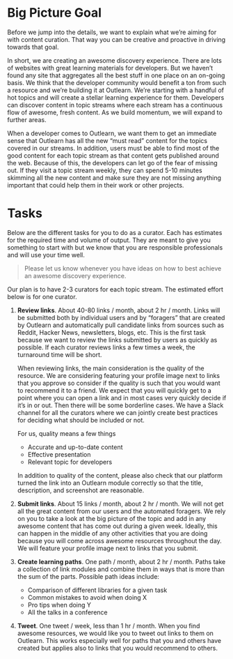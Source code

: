 <!--
{
"name": "curate",
"version" : "0.1",
"title" : "Getting started with curation",
"description" : "Quick intro to the basics of curation on Outlearn",
"freshnessDate" : 2015-10-06,
"license" : "All Rights Reserved"
}
-->

<!-- @section -->

# Big Picture Goal

Before we jump into the details, we want to explain what we’re aiming for with content curation.  That way you can be creative and proactive in driving towards that goal.

In short, we are creating an awesome discovery experience. There are lots of websites with great learning materials for developers. But we haven’t found any site that aggregates all the best stuff in one place on an on-going basis. We think that the developer community would benefit a ton from such a resource and we’re building it at Outlearn. We’re starting with a handful of hot topics and will create a stellar learning experience for them. Developers can discover content in topic streams where each stream has a continuous flow of awesome, fresh content. As we build momentum, we will expand to further areas.

<!-- @task, "hasDeliverable" : true, "text" : "What websites or services do you personally use to find awesome content? List as many as you want." -->

When a developer comes to Outlearn, we want them to get an immediate sense that Outlearn has all the new “must read” content for the topics covered in our streams. In addition, users must be able to find most of the good content for each topic stream as that content gets published around the web. Because of this, the developers can let go of the fear of missing out. If they visit a topic stream weekly, they can spend 5-10 minutes skimming all the new content and make sure they are not missing anything important that could help them in their work or other projects.

<!-- @task, "hasDeliverable" : true, "text" : "For the topic streams that you will curate, how many must-read items do you think are published on the web in an average week? No need to be precise but we'd love to get your gut sense." -->

<!-- @section -->

# Tasks

Below are the different tasks for you to do as a curator. Each has estimates for the required time and volume of output. They are meant to give you something to start with but we know that you are responsible professionals and will use your time well.

> Please let us know whenever you have ideas on how to best achieve an awesome discovery experience.

Our plan is to have 2-3 curators for each topic stream. The estimated effort below is for one curator.

1. **Review links**. About 40-80 links / month, about 2 hr / month. Links will be submitted both by individual users and by “foragers” that are created by Outlearn and automatically pull candidate links from sources such as Reddit, Hacker News, newsletters, blogs, etc. This is the first task because we want to review the links submitted by users as quickly as possible. If each curator reviews links a few times a week, the turnaround time will be short.

    When reviewing links, the main consideration is the quality of the resource. We are considering featuring your profile image next to links that you approve so consider if the quality is such that you would want to recommend it to a friend. We expect that you will quickly get to a point where you can open a link and in most cases very quickly decide if it’s in or out. Then there will be some borderline cases. We have a Slack channel for all the curators where we can jointly create best practices for deciding what should be included or not.

    For us, quality means a few things
    * Accurate and up-to-date content
    * Effective presentation
    * Relevant topic for developers

    In addition to quality of the content, please also check that our platform turned the link into an Outlearn module correctly so that the title, description, and screenshot are reasonable.

2. **Submit links**. About 15 links / month, about 2 hr / month. We will not get all the great content from our users and the automated foragers. We rely on you to take a look at the big picture of the topic and add in any awesome content that has come out during a given week. Ideally, this can happen in the middle of any other activities that you are doing because you will come across awesome resources throughout the day. We will feature your profile image next to links that you submit.

3. **Create learning paths**. One path / month, about 2 hr / month. Paths take a collection of link modules and combine them in ways that is more than the sum of the parts. Possible path ideas include:

    * Comparison of different libraries for a given task
    * Common mistakes to avoid when doing X
    * Pro tips when doing Y
    * All the talks in a conference

4. **Tweet**. One tweet / week, less than 1 hr / month. When you find awesome resources, we would like you to tweet out links to them on Outlearn. This works especially well for paths that you and others have created but applies also to links that you would recommend to others.
